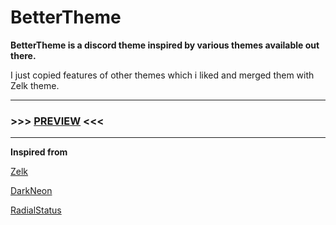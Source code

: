 # BetterTheme
**BetterTheme is a discord theme inspired by various themes available out there.**

I just copied features of other themes which i liked and merged them with Zelk theme.

***
### >>> [PREVIEW](https://gibbu.github.io/ThemePreview/?file=https://cdn.jsdelivr.net/gh/MaybeAnkur/BetterTheme@latest/BetterTheme.theme.css) <<<
***

**Inspired from**

[Zelk](https://github.com/schnensch0/zelk)

[DarkNeon](https://github.com/CommandCrafterHD/DiscordDarkNeon)

[RadialStatus](https://github.com/DiscordStyles/RadialStatus)
